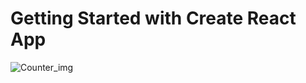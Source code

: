 # Getting Started with Create React App


![Counter_img](https://user-images.githubusercontent.com/92310100/201151547-7a815140-ea89-4ce0-baf8-509da6330037.png)
